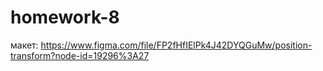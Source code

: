 # homework-8

макет: https://www.figma.com/file/FP2fHfIElPk4J42DYQGuMw/position-transform?node-id=19296%3A27
